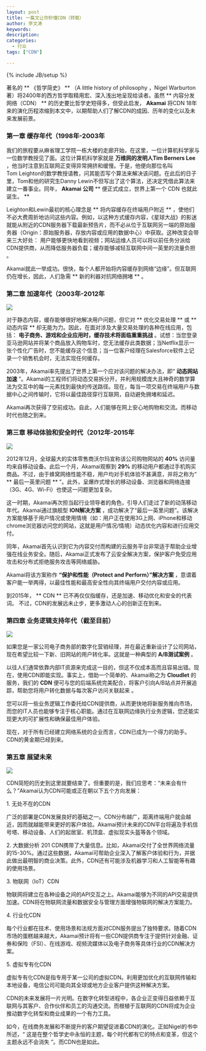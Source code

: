 ```yaml
---
layout: post
title: 一篇文让你秒懂CDN（转载）
author: 李文涛
keywords: 
description:
categories:
  - 行业
tags: ["CDN"]

---
```

{% include JB/setup %}

著名的 ** <span>《哲学简史》</span> ** （A&nbsp;little&nbsp;history&nbsp;of&nbsp;philosophy&nbsp;，Nigel&nbsp;Warburton著）将2400年的西方哲学取精用宏、深入浅出地呈现给读者。虽然 ** <span>内容分发网络（CDN）</span> ** 的历史要比哲学史短得多，但受此启发， <span> **Akamai** </span> 将CDN&nbsp;18年来的演化历程浓缩到本文中，以期帮助人们了解CDN的成因、历年的变化以及未来发展前景。 

### 第一章 缓存年代（1998年-2003年

 我们的旅程要从麻省理工学院一栋大楼的走廊开始，在这里，一位计算机科学家与一位数学教授见了面。这位计算机科学家就是 <span> **万维网的发明人Tim&nbsp;Berners&nbsp;Lee** </span> ，他当时注意到互联网正变得异常拥挤和缓慢。于是，他便向那位名叫Tom&nbsp;Leighton的数学教授请教，问其能否写个算法来解决该问题。在此后的日子里，Tom和他的研究生Danny&nbsp;Lewin不但写出了这个算法，还决定凭借此算法来建立一番事业。同年， <span> **Akamai** </span> <span> **公司** </span> ** <span> 便正式成立，世界上第一个 <span>CDN</span> 也就此诞生。 </span> ** 

 Leighton和Lewin最初的核心理念是 ** <span>将内容缓存在终端用户附近</span> ** ，使他们不必大费周折地访问这些内容。例如，以这种方式缓存内容，《星球大战》的影迷就能从附近的CDN服务器下载最新预告片，而不必从位于互联网另一端的原始服务器（Origin：原始服务器，存放内容或应用的数据中心）中获取。这种改变会带来三大好处： <span> <span>用户能够更快地看到视频；网站运维人员可以将以前任务分派给CDN提供商，从而降低服务器负载；缓存能够减轻互联网中间一英里的流量负担</span> 。 </span> 

 Akamai就此一举成功。很快，每个人都开始将内容缓存到网络“边缘”。但互联网仍在增长，因此，人们急需 ** <span>新的利器对抗网络拥堵</span> ** 。 

### 第二章 加速年代（2003年-2012年

 ![](http://img0.tuicool.com/Rf6bA3Z.gif)

 对于静态内容，缓存能够很好地解决用户问题，但它对 <span> ** 优化交易处理 <span></span> ** <span>或</span> ** <span></span> 动态内容 ** </span> 却无能为力。因此，在面对涉及大量交易处理的各种在线应用，包括： <span> **电子商务、游戏和企业应用时，缓存技术将面临重重挑战** </span> 。试想：当您登录亚马逊网站并将某个商品放入购物车时，您无法缓存此类数据；当Netflix显示一张个性化广告时，您不能缓存这个信息；当一位客户经理在Salesforce软件上记录一个销售机会时，无法实现任何缓存。 

 2003年，Akamai率先提出了世界上第一个应对该问题的解决办法，即“ <span> **动态网站加速** </span> ”。Akamai的工程师们将动态交易拆分开，并利用规模庞大且神奇的数学算法为交互中的每一元素找到最快的传送路径。现在，每当一项交易在终端用户与数据中心之间传输时，它将以最佳路径穿行互联网，自动避免拥堵和延迟。 

Akamai再次获得了空前成功。自此，人们能够在网上安心地购物和交流。而移动时代也随之到来。

### 第三章 移动体验和安全时代（2012年-2015年

 ![](http://img1.tuicool.com/6ryaEjq.jpg!web)

 2012年12月，全球最大的实体零售商沃尔玛宣称该公司购物网站的 <span> **40%** </span> 访问量均来自移动设备。此后一个月，Akamai观察到 <span> **29%** </span> 的移动用户都通过手机购买商品。不过，由于蜂窝网络性能不稳，用户均对手机体验不甚满意，并将之称为“ ** <span>最后一英里问题</span> ** ”。此外，呈爆炸式增长的移动设备、浏览器和网络连接（3G、4G、Wi-Fi）也使这一问题更加复杂。 

 这一时期，Akamai再次担当起行业领导者的角色，引导人们走过了新的动荡移动年代。Akamai通过旗舰型 <span> **ION解决方案** </span> ，成功解决了“最后一英里问题”。该解决方案能够基于用户情况或使用情境（如：用户正在使用3G上网、iPhone和移动chrome浏览器访问您的网站，这就是用户情况/情境）动态优化内容和进行应用交付。 

同年，Akamai首先认识到它为内容交付而构建的云服务平台非常适于帮助企业增强在线业务安全。随后，Akamai正式发布了云安全解决方案，保护客户免受应用攻击和分布式拒绝服务攻击等网络威胁。

 Akamai将该方案称作 <span> **“保护和性能（Protect&nbsp;and&nbsp;Perform）”解决方案** </span> ，意谓着客户能一举两得，以最佳性能和最高安全性向其终端用户交付内容或应用。

 到2015年， ** <span>CDN</span> ** 已不再仅仅指缓存，还是加速、移动优化和安全的代表词。 <span>不过，CDN的发展远未止步，更多激动人心的创新正在到来。</span> 

### 第四章 业务逻辑支持年代（截至目前）

![](http://img1.tuicool.com/eeqYjmi.jpg!web)

 如果您是一家公司电子商务部的数字化营销经理，并在最近重新设计了公司网站，现在希望比较一下新、旧网站的用户转化率。这就是一种典型的 <span> **A/B测试案例** </span> 。

 以往人们通常依靠内部IT资源来完成这一目的，但这不仅成本高而且容易出错。现在，使用CDN即能实现。事实上，借助一个简单的、Akamai称之为 <span> **Cloudlet** </span> 的服务，我们的 <span> **CDN** </span> 便可与您的后端系统完美配合，将客户引向A/B站点并开展追踪，帮助您将用户转化数据与每次客户访问关联起来 <span>。</span>

您可以将一些业务逻辑工作委托给CDN提供商，从而更快地将新服务推向市场，而您的IT人员也能够专注于核心职能。通过在互联网边缘执行业务逻辑，您还能实现更大的可扩展性和确保最佳用户体验。

现在，对于所有已经建立网络系统的企业而言，CDN已成为一个得力的助手。CDN的黄金期已经到来。

 <div></div> 

### 第五章 展望未来

![](http://img2.tuicool.com/6nmqEbA.jpg!web)

CDN简短的历史到这里就要结束了。但重要的是，我们应思考：“未来会有什么？”Akamai认为CDN可能或正在朝以下五个方向发展：

 1.&nbsp;无处不在的CDN

 <span>广泛的部署是CDN发展良好的基础之一。CDN分布越广，距离终端用户就会越近，因而就越能带来更好的客户体验。Akamai预计未来的CDN平台将遍及手机信号塔、移动设备、人们的起居室、机顶盒、虚拟现实头盔等各个领域。</span> 

 2.&nbsp;大数据分析
201
CDN携带了大量信息。比如，Akamai交付了全世界网络流量的15-30%。通过这些数据，Akamai可帮助企业深入了解客户体验和行为，并据此做出最明智的商业决策。此外，CDN还有可能涉及机器学习和人工智能等有趣的使用场景。

 3.&nbsp;物联网（IoT）CDN

物联网将建立在各种设备之间的API交互之上。Akamai能够为不同的API交易提供加速。CDN将在物联网流量和数据安全与管理方面增强物联网的解决方案能力。

 4.&nbsp;行业化CDN 

每个行业都在技术、使用场景和法规方面对CDN服务提出了独特要求。随着CDN市场的蛋糕越来越大，Akamai预计将有一些CDN提供商专注于提供针对金融、证券和保险（FSI）、在线游戏、视频流媒体以及电子商务等具体行业的CDN解决方案。

 5.&nbsp;虚拟专有化CDN 

虚拟专有化CDN是指专用于某一公司的虚拟CDN。利用更加优化的互联网传输和本地设备，电信公司可能向其全球或地方企业客户提供这种解决方案。

CDN的未来发展将一片光明。在数字化转型进程中，各企业正变得日益依赖于互联网与其客户、合作伙伴和员工的沟通交流。而根植于互联网的CDN将成为企业推动数字化转型和商业成果的一个有力工具。

 如今，在线商务发展和不断提升的客户期望促进着CDN的演化。正如Nigel的书中所述，“ <span> <span>这是在整个哲学史中永恒的主题，每个时代都有它的特点和变革，但这个主题永远不会消失</span> </span> ”。而CDN也是如此。 
